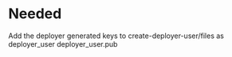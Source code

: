 # Needed

Add the deployer generated keys to create-deployer-user/files as
deployer_user
deployer_user.pub
